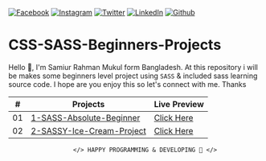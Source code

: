 <!-- social media connecting shield -->

[![Facebook][facebook-shield]][facebook-url]
[![Instagram][instagram-shield]][instagram-url]
[![Twitter][twitter-shield]][twitter-url]
[![LinkedIn][linkedin-shield]][linkedin-url]
[![Github][github-shield]][github-url]

# CSS-SASS-Beginners-Projects

Hello 👋, I'm Samiur Rahman Mukul form Bangladesh. At this repository i will be makes some beginners level project using `SASS` &amp; included sass learning source code. I hope are you enjoy this so let's connect with me. Thanks

|  #  | Projects                                                                                                                          | Live Preview                                                                                            |
| :-: | --------------------------------------------------------------------------------------------------------------------------------- | ------------------------------------------------------------------------------------------------------- |
| 01  | [1-SASS-Absolute-Beginner](https://github.com/SamiurRahmanMukul/css-sass-beginners-projects/tree/main/1-SASS-Absolute-Beginner)   | [Click Here](https://samiurrahmanmukul.github.io/css-sass-beginners-projects/1-SASS-Absolute-Beginner)  |
| 02  | [2-SASSY-Ice-Cream-Project](https://github.com/SamiurRahmanMukul/css-sass-beginners-projects/tree/main/2-SASSY-Ice-Cream-Project) | [Click Here](https://samiurrahmanmukul.github.io/css-sass-beginners-projects/2-SASSY-Ice-Cream-Project) |

<!-- my social media links -->

[facebook-url]: https://www.faceook.com/SamiurRahmanMukul
[instagram-url]: https://www.instagram.com/samiur_rahman_mukul
[twitter-url]: https://www.twitter.com/SamiurRahMukul
[linkedin-url]: https://www.linkedin.com/in/SamiurRahmanMukul
[github-url]: https://www.github.com/SamiurRahmanMukul

<!-- shield icon links -->

[facebook-shield]: https://img.shields.io/badge/-Facebook-black.svg?style=flat-square&logo=facebook&color=555&logoColor=white
[instagram-shield]: https://img.shields.io/badge/-Instagram-black.svg?style=flat-square&logo=instagram&color=555&logoColor=white
[twitter-shield]: https://img.shields.io/badge/-Twitter-black.svg?style=flat-square&logo=twitter&color=555&logoColor=white
[linkedin-shield]: https://img.shields.io/badge/-LinkedIn-black.svg?style=flat-square&logo=linkedin&colorB=555
[github-shield]: https://img.shields.io/badge/-Github-black.svg?style=flat-square&logo=github&color=555&logoColor=white

                      </> HAPPY PROGRAMMING & DEVELOPING 🤣 </>
